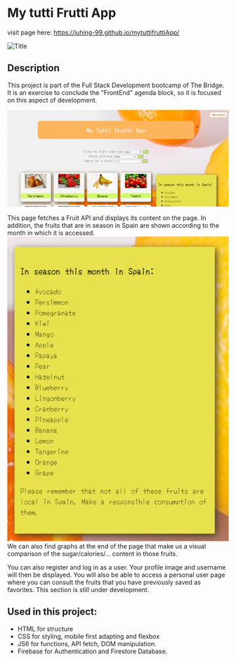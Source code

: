# My tutti Frutti App

visit page here: https://juhing-99.github.io/mytuttifruttiApp/

![Title](./assets/fondo.jpg)

## Description

This project is part of the Full Stack Development bootcamp of The Bridge. It is an exercise to conclude the "FrontEnd" agenda block, so it is focused on this aspect of development.

![First look](./assets/readme/readme1.png)

This page fetches a Fruit API and displays its content on the page. In addition, the fruits that are in season in Spain are shown according to the month in which it is accessed. 
![First look](./assets/readme/readme2.png)
We can also find graphs at the end of the page that make us a visual comparison of the sugar/calories/... content in those fruits.

You can also register and log in as a user. Your profile image and username will then be displayed. You will also be able to access a personal user page where you can consult the fruits that you have previously saved as favorites. This section is still under development.


## Used in this project:

- HTML for structure
- CSS for styling, mobile first adapting and flexbox
- JS6 for  functions, API fetch, DOM manipulation.
- Firebase for Authentication and Firestore Database.

